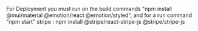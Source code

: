 For Deployment you must run on the build commands "npm install @mui/material @emotion/react @emotion/styled", and for a run command "npm start"
stripe :  npm install @stripe/react-stripe-js @stripe/stripe-js 